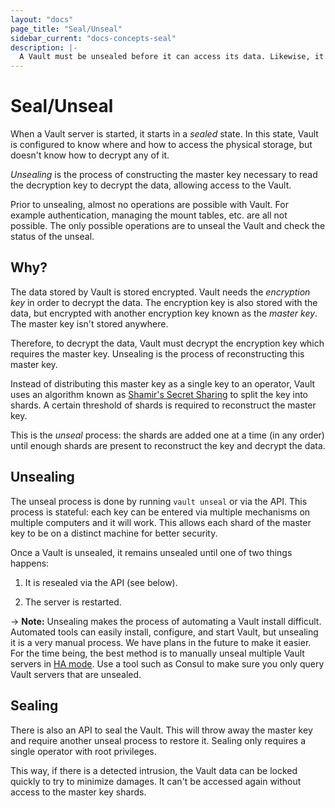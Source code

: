 ```yaml
---
layout: "docs"
page_title: "Seal/Unseal"
sidebar_current: "docs-concepts-seal"
description: |-
  A Vault must be unsealed before it can access its data. Likewise, it can be sealed to lock it down.
---
```


# Seal/Unseal

When a Vault server is started, it starts in a _sealed_ state. In this
state, Vault is configured to know where and how to access the physical
storage, but doesn't know how to decrypt any of it.

_Unsealing_ is the process of constructing the master key necessary to
read the decryption key to decrypt the data, allowing access to the Vault.

Prior to unsealing, almost no operations are possible with Vault. For
example authentication, managing the mount tables, etc. are all not possible.
The only possible operations are to unseal the Vault and check the status
of the unseal.

## Why?

The data stored by Vault is stored encrypted. Vault needs the
_encryption key_ in order to decrypt the data. The encryption key is
also stored with the data, but encrypted with another encryption key
known as the _master key_. The master key isn't stored anywhere.

Therefore, to decrypt the data, Vault must decrypt the encryption key
which requires the master key. Unsealing is the process of reconstructing
this master key.

Instead of distributing this master key as a single key to an operator,
Vault uses an algorithm known as
[Shamir's Secret Sharing](https://en.wikipedia.org/wiki/Shamir%27s_Secret_Sharing)
to split the key into shards. A certain threshold of shards is required to
reconstruct the master key.

This is the _unseal_ process: the shards are added one at a time (in any
order) until enough shards are present to reconstruct the key and
decrypt the data.

## Unsealing

The unseal process is done by running `vault unseal` or via the API.
This process is stateful: each key can be entered via multiple mechanisms
on multiple computers and it will work. This allows each shard of the master
key to be on a distinct machine for better security.

Once a Vault is unsealed, it remains unsealed until one of two things happens:

  1. It is resealed via the API (see below).

  2. The server is restarted.

-> **Note:** Unsealing makes the process of automating a Vault install
difficult. Automated tools can easily install, configure, and start Vault,
but unsealing it is a very manual process. We have plans in the future to
make it easier. For the time being, the best method is to manually unseal
multiple Vault servers in [HA mode](/docs/concepts/ha.html). Use a tool such
as Consul to make sure you only query Vault servers that are unsealed.

## Sealing

There is also an API to seal the Vault. This will throw away the master
key and require another unseal process to restore it. Sealing only requires
a single operator with root privileges.

This way, if there is a detected intrusion, the Vault data can be locked
quickly to try to minimize damages. It can't be accessed again without
access to the master key shards.
